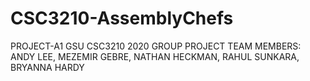 # CSC3210-AssemblyChefs
PROJECT-A1
GSU CSC3210 2020 GROUP PROJECT
TEAM MEMBERS: ANDY LEE, MEZEMIR GEBRE, NATHAN HECKMAN, RAHUL SUNKARA, BRYANNA HARDY
